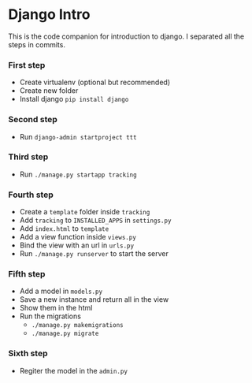 Django Intro
============

This is the code companion for introduction to django. I separated all the steps in commits.

### First step
* Create virtualenv (optional but recommended)
* Create new folder
* Install django ```pip install django```

### Second step
* Run ```django-admin startproject ttt```

### Third step
* Run ```./manage.py startapp tracking```

### Fourth step
* Create a `template` folder inside `tracking`
* Add `tracking` to `INSTALLED_APPS` in `settings.py`
* Add `index.html` to `template`
* Add a view function inside `views.py`
* Bind the view with an url in `urls.py`
* Run `./manage.py runserver` to start the server

### Fifth step
* Add a model in `models.py`
* Save a new instance and return all in the view
* Show them in the html
* Run the migrations
    * `./manage.py makemigrations`
    * `./manage.py migrate`

### Sixth step
* Regiter the model in the `admin.py` 
